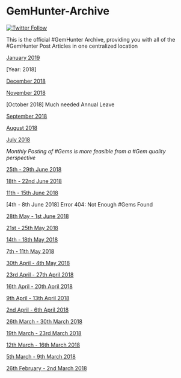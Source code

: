 # GemHunter-Archive

[![Twitter Follow](https://img.shields.io/twitter/follow/DoGByTeZN.svg?style=social&label=Follow%20%40DoGByTeZN)](https://twitter.com/DoGByTeZN)

This is the official #GemHunter Archive, providing you with all of the #GemHunter Post Articles in one centralized location

[January 2019](https://www.linkedin.com/pulse/gemhunter-month-january-2019-chelin-sampson/?published=t)

[Year: 2018]

[December 2018](https://www.linkedin.com/pulse/gemhunter-month-december-2018-chelin-sampson/?published=t)

[November 2018](https://www.linkedin.com/pulse/gemhunter-month-november-2018-chelin-sampson/?published=t)

[October 2018] Much needed Annual Leave

[September 2018](https://www.linkedin.com/pulse/gemhunter-month-september-2018-chelin-sampson/?published=t)

[August 2018](https://www.linkedin.com/pulse/gemhunter-month-august-2018-chelin-sampson/?published=t)

[July 2018](https://www.linkedin.com/pulse/gemhunter-month-july-2018-chelin-sampson/?lipi=urn%3Ali%3Apage%3Ad_flagship3_profile_view_base_post_details%3Bv33sJzxVSxG7UjJ7r1kFng%3D%3D)

*Monthly Posting of #Gems is more feasible from a #Gem quality perspective*

[25th - 29th June 2018](https://www.linkedin.com/pulse/gemhunter-week-25th-29th-june-2018-chelin-sampson/?published=t)

[18th - 22nd June 2018](https://www.linkedin.com/pulse/gemhunter-week-18th-22nd-june-2018-chelin-sampson/?published=t)

[11th - 15th June 2018](https://www.linkedin.com/pulse/gemhunter-week-11th-15th-june-2018-chelin-sampson/)

[4th - 8th June 2018] Error 404: Not Enough #Gems Found

[28th May - 1st June 2018](https://www.linkedin.com/pulse/gemhunter-week-28th-may-1st-june-2018-chelin-sampson/?published=t)

[21st - 25th May 2018](https://www.linkedin.com/pulse/gemhunter-week-21st-25th-may-2018-chelin-sampson/?published=t)

[14th - 18th May 2018](https://www.linkedin.com/pulse/gemhunter-week-14th-18th-may-2018-chelin-sampson/?published=t)

[7th - 11th May 2018](https://www.linkedin.com/pulse/gemhunter-week-7th-11th-may-2018-chelin-sampson/?published=t)

[30th April - 4th May 2018](https://www.linkedin.com/pulse/gemhunter-week-30th-april-4th-may-2018-chelin-sampson/?published=t)

[23rd April - 27th April 2018](https://www.linkedin.com/pulse/gemhunter-week-23rd-27th-april-2018-chelin-sampson/?published=t)

[16th April - 20th April 2018](https://www.linkedin.com/pulse/gemhunter-week-16th-20th-april-2018-chelin-sampson/)

[9th April - 13th April 2018](https://www.linkedin.com/pulse/gemhunter-week-9th-13th-april-2018-chelin-sampson/)

[2nd April - 6th April 2018](https://www.linkedin.com/pulse/gemhunter-week-2nd-6th-april-2018-chelin-sampson/)

[26th March - 30th March 2018](https://www.linkedin.com/pulse/gemhunter-week-26th-30th-march-2018-chelin-sampson/?published=t)

[19th March - 23rd March 2018](https://www.linkedin.com/pulse/gemhunter-week-19th-23rd-march-2018-chelin-sampson/?published=t)

[12th March - 16th March 2018](https://www.linkedin.com/pulse/gemhunter-week-12th-16th-march-2018-chelin-sampson/?lipi=urn%3Ali%3Apage%3Ad_flagship3_profile_view_base_post_details%3BhbYqo3XPTUW9LEatWxe57w%3D%3D)

[5th March - 9th March 2018](https://www.linkedin.com/pulse/gemhunter-week-5th-9th-march-2018-chelin-sampson/?lipi=urn%3Ali%3Apage%3Ad_flagship3_profile_view_base_post_details%3BhbYqo3XPTUW9LEatWxe57w%3D%3D)

[26th February - 2nd March 2018](https://www.linkedin.com/pulse/gemhunter-week-26th-february-2nd-march-2018-chelin-sampson/?lipi=urn%3Ali%3Apage%3Ad_flagship3_profile_view_base_post_details%3BhbYqo3XPTUW9LEatWxe57w%3D%3D)
